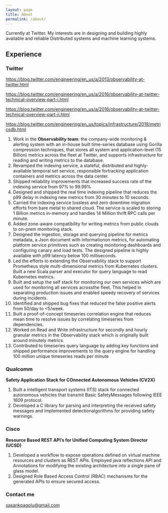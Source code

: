```yaml
---
layout: page
title: About
permalink: /about/
---
```


Currently at Twitter. My interests are in designing and building highly available and reliable Distributed systems and machine learning systems.

## Experience
### Twitter
https://blog.twitter.com/engineering/en_us/a/2013/observability-at-twitter.html

https://blog.twitter.com/engineering/en_us/a/2016/observability-at-twitter-technical-overview-part-i.html

https://blog.twitter.com/engineering/en_us/a/2016/observability-at-twitter-technical-overview-part-ii.html

https://blog.twitter.com/engineering/en_us/topics/infrastructure/2019/metricsdb.html

1. Work in the **Observability team**:  the company-wide monitoring & alerting system with an in-house built time-series database using Gorilla compression techniques, that stores all system and application-level (15 Billion) metrics across the fleet at Twitter, and supports infrastructure for reading and writing metrics to the database.
2. Revamped the indexing service, a stateful, distributed and highly-available temporal set service, responsible fortracking application containers and metrics across the data center.
3. Shipped reliability improvements that increased success rate of the indexing service from 97% to 99.99%
4. Designed and shipped the real time indexing pipeline that reduces the p99 delay in indexing new metrics from 30 minutes to 10 seconds.
5. Carried the indexing service lossless and zero downtime migration efforts from bare metal to shared cloud. The service is scaled to storing 1 Billion metrics in-memory and handles 14 Million thrift RPC calls per minute.
6. Added zone-aware compatibility for writing metrics from public clouds to on-prem monitoring stack.
7. Designed the ingestion, storage and querying pipeline for metrics metadata, a Json document with informationon metrics, for automating platform service primitives such as creating monitoring dashboards and configuring canary and load tests. The designed pipeline is highly available with p99 latency below 100 milliseconds.
8. Led the efforts to extending the Observability stack to support Prometheus style multi-dimensional metrics from Kubernetes clusters.  Built a new Scala parser and executor for query language to read Kubernetes metrics.
9. Built and setup the self stack for monitoring our own services which are used for monitoring all services acrossthe fleet. This helped in separating production issues and enabled speedy recovery of services during incidents.
10. Identified and shipped bug fixes that reduced the false positive alerts from 50/day to <5/week.
11. Built a proof-of-concept timeseries correlation engine that reduces mean time to resolve issues by correlating timeseries from dependencies.
12. Worked on Read and Write infrastructure for secondly and hourly granular metrics in the Observability stack which is originally built around minutely metrics.
13. Contributed to timeseries query language by adding key functions and shipped performance improvements to the query engine for handling 100 million unique timeseries reads per minute

### Qualcomm

**Safety Application Stack for COnnected Autonomous Vehicles (CV2X)**

1. Built a intelligent transport systems (ITS) stack for connected autonomous vehicles that transmit Basic SafetyMessages following IEEE 1609 protocol.
2. Developed  a  C  library  for  parsing  and  interpreting  the  received  safety  messages  and  implemented  detectionalgorithms for providing safety warnings.

### Cisco

**Resource Based REST API’s for Unified Computing System Director (UCSD)**

1. Developed a workflow to expose operations defined on virtual machine resources and clusters as REST APIs. Employed
java reflections API and Annotations for modifying the existing architecture into a single pane of glass model.
2. Designed Role Based Access Control (RBAC) mechanisms for the generated APIs to ensure secured access.

### Contact me

[sasankpagolu@gmail.com](mailto:sasankpagolu@gmail.com)
